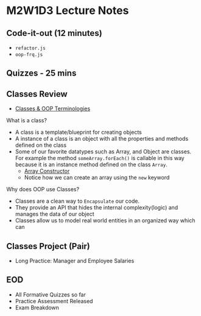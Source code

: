 # M2W1D3 Lecture Notes
## Code-it-out (12 minutes)
- `refactor.js`
- `oop-frq.js`

## Quizzes - 25 mins

## Classes Review
- [Classes & OOP Terminologies](https://hackmd.io/go8KUeopRdmYCGiXm1Ck1Q?view) 

What is a class?

- A class is a template/blueprint for creating objects
- A instance of a class is an object with all the properties and methods defined
  on the class
- Some of our favorite datatypes such as Array, and Object are classes. For
  example the method `someArray.forEach()` is callable in this way because it is
  an instance method defined on the class `Array`.
  - [Array Constructor](https://developer.mozilla.org/en-US/docs/Web/JavaScript/Reference/Global_Objects/Array/Array)
  - Notice how we can create an array using the `new` keyword

Why does OOP use Classes?
  - Classes are a clean way to `Encapsulate` our code. 
  - They provide an API that hides the internal complexity(logic) and manages the data of our object
  - Classes allow us to model real world entities in an organized way which can

## Classes Project (Pair)
- Long Practice: Manager and Employee Salaries

## EOD 
- All Formative Quizzes so far
- Practice Assessment Released
- Exam Breakdown
